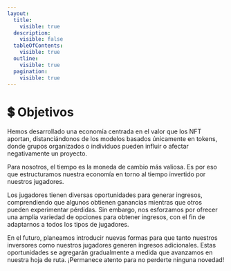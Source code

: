 ```yaml
---
layout:
  title:
    visible: true
  description:
    visible: false
  tableOfContents:
    visible: true
  outline:
    visible: true
  pagination:
    visible: true
---
```


# 💲 Objetivos

Hemos desarrollado una economía centrada en el valor que los NFT aportan, distanciándonos de los modelos basados únicamente en tokens, donde grupos organizados o individuos pueden influir o afectar negativamente un proyecto.&#x20;

Para nosotros, el tiempo es la moneda de cambio más valiosa. Es por eso que estructuramos nuestra economía en torno al tiempo invertido por nuestros jugadores.&#x20;

Los jugadores tienen diversas oportunidades para generar ingresos, comprendiendo que algunos obtienen ganancias mientras que otros pueden experimentar pérdidas. Sin embargo, nos esforzamos por ofrecer una amplia variedad de opciones para obtener ingresos, con el fin de adaptarnos a todos los tipos de jugadores.&#x20;

En el futuro, planeamos introducir nuevas formas para que tanto nuestros inversores como nuestros jugadores generen ingresos adicionales. Estas oportunidades se agregarán gradualmente a medida que avanzamos en nuestra hoja de ruta. ¡Permanece atento para no perderte ninguna novedad!
